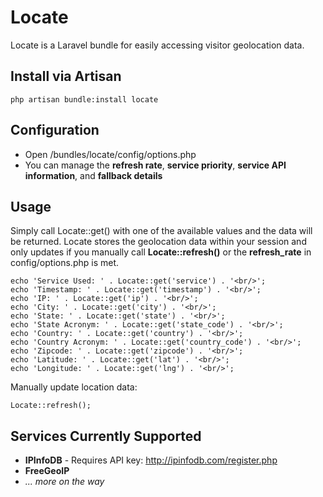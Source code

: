 Locate
======

Locate is a Laravel bundle for easily accessing visitor geolocation data.

Install via Artisan
-------
    php artisan bundle:install locate

Configuration
-------
*   Open /bundles/locate/config/options.php
*   You can manage the **refresh rate**, **service priority**, **service API information**, and **fallback details**

Usage
-------
Simply call Locate::get() with one of the available values and the data will be returned. Locate stores the geolocation data within your session and only updates if you manually call **Locate::refresh()** or the **refresh_rate** in config/options.php is met.

    echo 'Service Used: ' . Locate::get('service') . '<br/>';
    echo 'Timestamp: ' . Locate::get('timestamp') . '<br/>';
    echo 'IP: ' . Locate::get('ip') . '<br/>';
    echo 'City: ' . Locate::get('city') . '<br/>';
    echo 'State: ' . Locate::get('state') . '<br/>';
    echo 'State Acronym: ' . Locate::get('state_code') . '<br/>';
    echo 'Country: ' . Locate::get('country') . '<br/>';
    echo 'Country Acronym: ' . Locate::get('country_code') . '<br/>';
    echo 'Zipcode: ' . Locate::get('zipcode') . '<br/>';
    echo 'Latitude: ' . Locate::get('lat') . '<br/>';
    echo 'Longitude: ' . Locate::get('lng') . '<br/>';

Manually update location data:

    Locate::refresh();

Services Currently Supported
-------
*   **IPInfoDB** - Requires API key: http://ipinfodb.com/register.php
*   **FreeGeoIP**
*   _... more on the way_